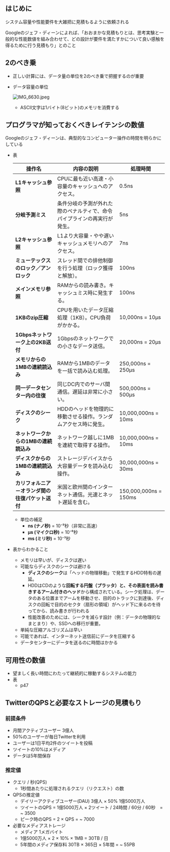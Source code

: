 ## はじめに

システム容量や性能要件を大雑把に見積もるように依頼される

Googleのジェフ・ディーンによれば、「おおまかな見積もりとは、思考実験と一般的な性能数値を組み合わせて、どの設計が要件を満たすかについて良い感触を得るために行う見積もり」とのこと

## 2のべき乗

- 正しい計算には、データ量の単位を2のべき乗で把握するのが重要
- データ容量の単位
    
    ![IMG_6630.jpeg](attachment:df4e3774-ea6f-489a-8bb0-67d74c7a0804:IMG_6630.jpeg)
    
    - ASCII文字は1バイト(8ビット)のメモリを消費する

## プログラマが知っておくべきレイテンシの数値

Googleのジェフ・ディーンは、典型的なコンピューター操作の時間を明らかにしている

- 表
    
    
    | 操作名 | 内容の説明 | 処理時間 |
    | --- | --- | --- |
    | **L1キャッシュ参照** | CPUに最も近い高速・小容量のキャッシュへのアクセス。 | 0.5ns |
    | **分岐予測ミス** | 条件分岐の予測が外れた際のペナルティで、命令パイプラインの再実行が発生。 | 5ns |
    | **L2キャッシュ参照** | L1より大容量・やや遅いキャッシュメモリへのアクセス。 | 7ns |
    | **ミューテックスのロック／アンロック** | スレッド間での排他制御を行う処理（ロック獲得と解放）。 | 100ns |
    | **メインメモリ参照** | RAMからの読み書き。キャッシュミス時に発生する。 | 100ns |
    | **1KBのzip圧縮** | CPUを用いたデータ圧縮処理（1KB）。CPU負荷がかかる。 | 10,000ns = 10μs |
    | **1Gbpsネットワーク上の2KB送付** | 1Gbpsのネットワークでの小さなデータ送信。 | 20,000ns = 20μs |
    | **メモリからの1MBの連続読込み** | RAMから1MBのデータを一括で読み込む処理。 | 250,000ns = 250μs |
    | **同一データセンター内の往復** | 同じDC内でのサーバ間通信。遅延は非常に小さい。 | 500,000ns = 500μs |
    | **ディスクのシーク** | HDDのヘッドを物理的に移動させる操作。ランダムアクセス時に発生。 | 10,000,000ns = 10ms |
    | **ネットワークからの1MBの連続読込み** | ネットワーク越しに1MBを連続で取得する操作。 | 10,000,000ns = 10ms |
    | **ディスクからの1MBの連続読込み** | ストレージデバイスから大容量データを読み込む操作。 | 30,000,000ns = 30ms |
    | **カリフォルニア－オランダ間の往復パケット送付** | 米国と欧州間のインターネット通信。光速とネット遅延を含む。 | 150,000,000ns = 150ms |
    - 単位の補足
        - **ns (ナノ秒)** = 10⁻⁹秒（非常に高速）
        - **μs (マイクロ秒)** = 10⁻⁶秒
        - **ms (ミリ秒)** = 10⁻³秒
- 表からわかること
    - メモリは早いが、ディスクは遅い
    - 可能ならディスクのシークは避ける
        - **ディスクのシーク**は「ヘッドの物理移動」で発生するHDD特有の遅延。
        - HDDはCDのような**回転する円盤（プラッタ）と、その表面を読み書きするアーム付きのヘッド**から構成されている。シーク処理は、データのある位置までアームを移動させ、目的のトラックに到達後、ディスクの回転で目的のセクタ（扇形の領域）がヘッド下に来るのを待ってから、読み書きが行われる
        - 性能改善のためには、シークを減らす設計（例：データの物理的なまとまり）や、SSDへの移行が重要。
    - 単純な圧縮アルゴリズムは早い
    - 可能であれば、インターネット送信前にデータを圧縮する
    - データセンターにデータを送るのに時間はかかる

## 可用性の数値

- 望ましく長い時間にわたって継続的に稼動するシステムの能力
- 表
    - p47

## TwitterのQPSと必要なストレージの見積もり

### 前提条件

- 月間アクティブユーザー 3億人
- 50%のユーザーが毎日Twitterを利用
- ユーザーは1日平均2件のツイートを投稿
- ツイートの10%はメディア
- データは5年間保存

### 推定値

- クエリ / 秒(QPS)
    - 1秒間あたりに処理されるクエリ（リクエスト）の数
- QPSの推定値
    - デイリーアクティブユーザー(DAU) 3億人 × 50% 1億5000万人
    - ツイートのQPS =  1億5000万人 × 2ツイート / 24時間 / 60分 / 60秒　= ~ 3500
    - ピーク時のQPS = 2 × QPS = ~ 7000
- 必要なメディアストレージ
    - メディア 1メガバイト
    - 1億5000万人 × 2 × 10% × 1MB = 30TB / 日
    - 5年間のメディア保存料 30TB × 365日 × 5年間 = ~ 55PB